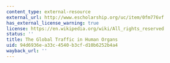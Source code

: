 ```yaml
---
content_type: external-resource
external_url: http://www.escholarship.org/uc/item/0fm776vf
has_external_license_warning: true
license: https://en.wikipedia.org/wiki/All_rights_reserved
status: ''
title: The Global Traffic in Human Organs
uid: 94d6936e-a33c-4540-b3cf-d10b6252b4a4
wayback_url: ''
---
```


